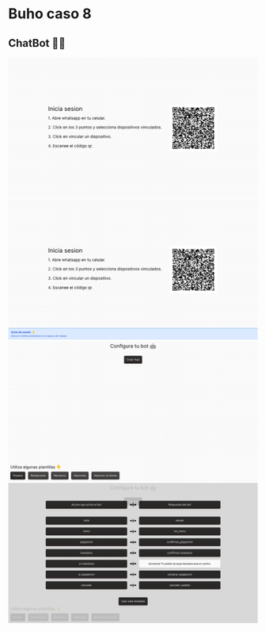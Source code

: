 # Buho caso 8

## ChatBot 🤖🤖

![Primer Diseno](./screenshots/1.png)
![Primer Diseno](./screenshots/2.png)
![Primer Diseno](./screenshots/3.png)
![Primer Diseno](./screenshots/4.png)
